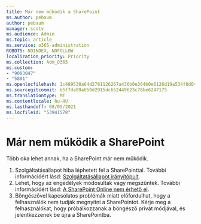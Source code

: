 ```yaml
---
title: Már nem működik a SharePoint
ms.author: pebaum
author: pebaum
manager: scotv
ms.audience: Admin
ms.topic: article
ms.service: o365-administration
ROBOTS: NOINDEX, NOFOLLOW
localization_priority: Priority
ms.collection: Adm_O365
ms.custom:
- "9003047"
- "5801"
ms.openlocfilehash: 1c489538a64d2781126267a436b0e364b0e6126d19a534f0d04c69d5a3ec341f
ms.sourcegitcommit: b5f7da89a650d2915dc652449623c78be6247175
ms.translationtype: MT
ms.contentlocale: hu-HU
ms.lasthandoff: 08/05/2021
ms.locfileid: "53941578"
---
```

# <a name="sharepoint-is-no-longer-working"></a>Már nem működik a SharePoint

Több oka lehet annak, ha a SharePoint már nem működik.

1. Szolgáltatásállapot hiba léphetett fel a SharePointtal. További információért lásd: [Szolgáltatásállapot irányítópult](https://admin.microsoft.com/AdminPortal/Home#/servicehealth).
2. Lehet, hogy az engedélyek módosultak vagy megszűntek. További információért lásd: [A SharePoint Online nem érhető el](https://docs.microsoft.com/sharepoint/troubleshoot/sharing-and-permissions/sharepoint-online-inaccessible).
3. Böngészővel kapcsolatos problémák miatt előfordulhat, hogy a felhasználók nem tudják megnyitni a SharePointot. Kérje meg a felhasználókat, hogy próbálkozzanak a böngésző privát módjával, és jelentkezzenek be újra a SharePointba.